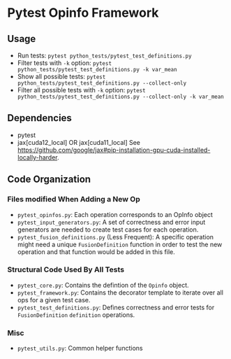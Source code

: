 
# Pytest Opinfo Framework

## Usage

* Run tests: `pytest python_tests/pytest_test_definitions.py`
* Filter tests with `-k` option: `pytest python_tests/pytest_test_definitions.py -k var_mean`
* Show all possible tests: `pytest python_tests/pytest_test_definitions.py --collect-only`
* Filter all possible tests with `-k` option: `pytest python_tests/pytest_test_definitions.py --collect-only -k var_mean`

## Dependencies
* pytest
* jax[cuda12_local] OR jax[cuda11_local]
See https://github.com/google/jax#pip-installation-gpu-cuda-installed-locally-harder.

## Code Organization
### Files modified When Adding a New Op
* `pytest_opinfos.py`: Each operation corresponds to an OpInfo object
* `pytest_input_generators.py`: A set of correctness and error input generators are needed to create test cases for each operation.
* `pytest_fusion_definitions.py` (Less Frequent): A specific operation might need a unique `FusionDefinition` function in order to test the new operation and that function would be added in this file.

### Structural Code Used By All Tests
* `pytest_core.py`: Contains the defintion of the `Opinfo` object.
* `pytest_framework.py`: Contains the decorator template to iterate over all ops for a given test case.
* `pytest_test_definitions.py`: Defines correctness and error tests for `FusionDefinition` `definition` operations.

### Misc
* `pytest_utils.py`: Common helper functions
